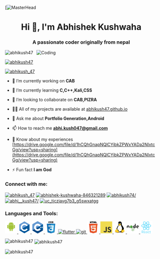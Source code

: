 [![MasterHead](https://repository-images.githubusercontent.com/588181932/e36ec678-7984-4cdd-8e4c-a3932772ff8e)
<h1 align="center">Hi 👋, I'm Abhishek Kushwaha</h1>
<h3 align="center">A passionate coder originally from nepal</h3>
<img align="right" alt="Coding" width="400" src="https://cdn.dribbble.com/users/1162077/screenshots/3848914/programmer.gif">

<p align="left"> <img src="https://komarev.com/ghpvc/?username=abhikush47&label=Profile%20views&color=0e75b6&style=flat" alt="abhikush47" /> </p>

<p align="left"> <a href="https://github.com/ryo-ma/github-profile-trophy"><img src="https://github-profile-trophy.vercel.app/?username=abhikush47" alt="abhikush47" /></a> </p>

<p align="left"> <a href="https://twitter.com/abhikush_47" target="blank"><img src="https://img.shields.io/twitter/follow/abhikush_47?logo=twitter&style=for-the-badge" alt="abhikush_47" /></a> </p>

- 🔭 I’m currently working on **CAB**

- 🌱 I’m currently learning **C,C++,Kali,CSS**

- 👯 I’m looking to collaborate on **CAB,PIZRA**

- 👨‍💻 All of my projects are available at [abhikush47.github.io](abhikush47.github.io)

- 💬 Ask me about **Portfolio Generation,Android**

- 📫 How to reach me **abhi.kush047@gmail.com**

- 📄 Know about my experiences [https://drive.google.com/file/d/1hCQhGnapNQlCYibkZPWxYADa2NIxtcGg/view?usp=sharing](https://drive.google.com/file/d/1hCQhGnapNQlCYibkZPWxYADa2NIxtcGg/view?usp=sharing)

- ⚡ Fun fact **I am God**

<h3 align="left">Connect with me:</h3>
<p align="left">
<a href="https://twitter.com/abhikush_47" target="blank"><img align="center" src="https://raw.githubusercontent.com/rahuldkjain/github-profile-readme-generator/master/src/images/icons/Social/twitter.svg" alt="abhikush_47" height="30" width="40" /></a>
<a href="https://linkedin.com/in/abhishek-kushwaha-846321289" target="blank"><img align="center" src="https://raw.githubusercontent.com/rahuldkjain/github-profile-readme-generator/master/src/images/icons/Social/linked-in-alt.svg" alt="abhishek-kushwaha-846321289" height="30" width="40" /></a>
<a href="https://fb.com/abhikush74/" target="blank"><img align="center" src="https://raw.githubusercontent.com/rahuldkjain/github-profile-readme-generator/master/src/images/icons/Social/facebook.svg" alt="abhikush74/" height="30" width="40" /></a>
<a href="https://instagram.com/abhi__kush47/" target="blank"><img align="center" src="https://raw.githubusercontent.com/rahuldkjain/github-profile-readme-generator/master/src/images/icons/Social/instagram.svg" alt="abhi__kush47/" height="30" width="40" /></a>
<a href="https://www.youtube.com/c/uc_tjczjavg7b3_g5swxatgg" target="blank"><img align="center" src="https://raw.githubusercontent.com/rahuldkjain/github-profile-readme-generator/master/src/images/icons/Social/youtube.svg" alt="uc_tjczjavg7b3_g5swxatgg" height="30" width="40" /></a>
</p>

<h3 align="left">Languages and Tools:</h3>
<p align="left"> <a href="https://developer.android.com" target="_blank" rel="noreferrer"> <img src="https://raw.githubusercontent.com/devicons/devicon/master/icons/android/android-original-wordmark.svg" alt="android" width="40" height="40"/> </a> <a href="https://www.cprogramming.com/" target="_blank" rel="noreferrer"> <img src="https://raw.githubusercontent.com/devicons/devicon/master/icons/c/c-original.svg" alt="c" width="40" height="40"/> </a> <a href="https://www.w3schools.com/cpp/" target="_blank" rel="noreferrer"> <img src="https://raw.githubusercontent.com/devicons/devicon/master/icons/cplusplus/cplusplus-original.svg" alt="cplusplus" width="40" height="40"/> </a> <a href="https://www.w3schools.com/css/" target="_blank" rel="noreferrer"> <img src="https://raw.githubusercontent.com/devicons/devicon/master/icons/css3/css3-original-wordmark.svg" alt="css3" width="40" height="40"/> </a> <a href="https://flutter.dev" target="_blank" rel="noreferrer"> <img src="https://www.vectorlogo.zone/logos/flutterio/flutterio-icon.svg" alt="flutter" width="40" height="40"/> </a> <a href="https://git-scm.com/" target="_blank" rel="noreferrer"> <img src="https://www.vectorlogo.zone/logos/git-scm/git-scm-icon.svg" alt="git" width="40" height="40"/> </a> <a href="https://www.w3.org/html/" target="_blank" rel="noreferrer"> <img src="https://raw.githubusercontent.com/devicons/devicon/master/icons/html5/html5-original-wordmark.svg" alt="html5" width="40" height="40"/> </a> <a href="https://developer.mozilla.org/en-US/docs/Web/JavaScript" target="_blank" rel="noreferrer"> <img src="https://raw.githubusercontent.com/devicons/devicon/master/icons/javascript/javascript-original.svg" alt="javascript" width="40" height="40"/> </a> <a href="https://www.linux.org/" target="_blank" rel="noreferrer"> <img src="https://raw.githubusercontent.com/devicons/devicon/master/icons/linux/linux-original.svg" alt="linux" width="40" height="40"/> </a> <a href="https://nodejs.org" target="_blank" rel="noreferrer"> <img src="https://raw.githubusercontent.com/devicons/devicon/master/icons/nodejs/nodejs-original-wordmark.svg" alt="nodejs" width="40" height="40"/> </a> <a href="https://reactjs.org/" target="_blank" rel="noreferrer"> <img src="https://raw.githubusercontent.com/devicons/devicon/master/icons/react/react-original-wordmark.svg" alt="react" width="40" height="40"/> </a> </p>

<p><img align="left" src="https://github-readme-stats.vercel.app/api/top-langs?username=abhikush47&show_icons=true&locale=en&layout=compact" alt="abhikush47" /></p>

<p>&nbsp;<img align="center" src="https://github-readme-stats.vercel.app/api?username=abhikush47&show_icons=true&locale=en" alt="abhikush47" /></p>

<p><img align="center" src="https://github-readme-streak-stats.herokuapp.com/?user=abhikush47&" alt="abhikush47" /></p>
